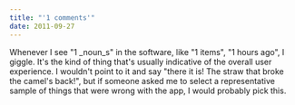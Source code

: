 ```yaml
---
title: "'1 comments'"
date: 2011-09-27
---
```


Whenever I see "1 \_noun_s" in the software, like "1 items", "1 hours ago", I giggle. It's the kind of thing that's usually indicative of the overall user experience. I wouldn't point to it and say "there it is! The straw that broke the camel's back!", but if someone asked me to select a representative sample of things that were wrong with the app, I would probably pick this.

